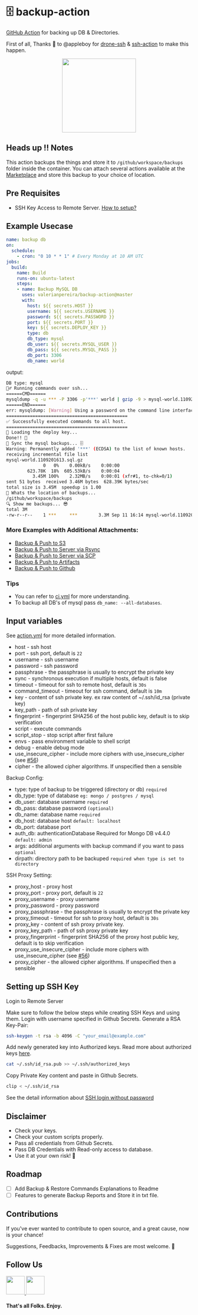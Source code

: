 # 🗄️ backup-action
[GitHub Action](https://github.com/features/actions) for backing up DB & Directories.

First of all, Thanks 🙏 to @appleboy for [drone-ssh](https://github.com/appleboy/drone-ssh) & [ssh-action](https://github.com/appleboy/ssh-action) to make this happen.

<p align="center">
    <img src="https://raw.githubusercontent.com/valerianpereira/backup-action/master/images/backup.svg" width="200">
</p>

## Heads up !! Notes
This action backups the things and store it to `/github/workspace/backups` folder inside the container. You can attach several actions available at the [Marketplace](https://github.com/marketplace?type=actions) and store this backup to your choice of location.

## Pre Requisites
- SSH Key Access to Remote Server. [How to setup?](#setup-ssh-key)

## Example Usecase
```yaml
name: backup db
on:
  schedule:
    - cron: "0 10 * * 1" # Every Monday at 10 AM UTC
jobs:
  build:
    name: Build
    runs-on: ubuntu-latest
    steps:
    - name: Backup MySQL DB
      uses: valerianpereira/backup-action@master
      with:
        host: ${{ secrets.HOST }}
        username: ${{ secrets.USERNAME }}
        password: ${{ secrets.PASSWORD }}
        port: ${{ secrets.PORT }}
        key: ${{ secrets.DEPLOY_KEY }}
        type: db
        db_type: mysql
        db_user: ${{ secrets.MYSQL_USER }}
        db_pass: ${{ secrets.MYSQL_PASS }}
        db_port: 3306
        db_name: world
```

output:

```sh
DB type: mysql
🏃‍♂️ Running commands over ssh...
======CMD======
mysqldump -q -u *** -P 3306 -p'***' world | gzip -9 > mysql-world.1109201613.sql.gz
======END======
err: mysqldump: [Warning] Using a password on the command line interface can be insecure.
==============================================
✅ Successfully executed commands to all host.
==============================================
🔑 Loading the deploy key...
Done!! 🍻
🔄 Sync the mysql backups... 🗄
Warning: Permanently added '***' (ECDSA) to the list of known hosts.
receiving incremental file list
mysql-world.1109201613.sql.gz
              0   0%    0.00kB/s    0:00:00
        623.78K  18%  605.53kB/s    0:00:04
          3.45M 100%    2.32MB/s    0:00:01 (xfr#1, to-chk=0/1)
sent 51 bytes  received 3.46M bytes  628.39K bytes/sec
total size is 3.45M  speedup is 1.00
🤔 Whats the location of backups...
/github/workspace/backups
🔍 Show me backups... 😎
total 3M
-rw-r--r--    1 ***     ***        3.3M Sep 11 16:14 mysql-world.1109201613.sql.gz
```

### More Examples with Additional Attachments:
* [Backup & Push to S3](./examples/backup-postgres-push-to-s3.yml)
* [Backup & Push to Server via Rsync](./examples/backup-mongo-push-to-server-rsync.yml)
* [Backup & Push to Server via SCP](./examples/backup-mongo-push-to-server-scp.yml)
* [Backup & Push to Artifacts](./examples/backup-mysql-push-to-artifacts.yml)
* [Backup & Push to Github](./examples/backup-dir-push-to-github.yml)

### Tips
* You can refer to [ci.yml](./.github/workflows/ci.yml) for more understanding.
* To backup all DB's of mysql pass `db_name: --all-databases`.

## Input variables

See [action.yml](./action.yml) for more detailed information.

* host - ssh host
* port - ssh port, default is `22`
* username - ssh username
* password - ssh password
* passphrase - the passphrase is usually to encrypt the private key
* sync - synchronous execution if multiple hosts, default is false
* timeout - timeout for ssh to remote host, default is `30s`
* command_timeout - timeout for ssh command, default is `10m`
* key - content of ssh private key. ex raw content of ~/.ssh/id_rsa (private key)
* key_path - path of ssh private key
* fingerprint - fingerprint SHA256 of the host public key, default is to skip verification
* script - execute commands
* script_stop - stop script after first failure
* envs - pass environment variable to shell script
* debug - enable debug mode
* use_insecure_cipher - include more ciphers with use_insecure_cipher (see [#56](https://github.com/appleboy/ssh-action/issues/56))
* cipher - the allowed cipher algorithms. If unspecified then a sensible

Backup Config:
* type: type of backup to be triggered (directory or db) `required`
* db_type: type of database `eg: mongo / postgres / mysql`
* db_user: database username `required`
* db_pass: database password `(optional)`
* db_name: database name `required`
* db_host: database host `default: localhost`
* db_port: database port
* auth_db: authenticationDatabase Required for Mongo DB v4.4.0 `default: admin`
* args: additional arguments with backup command if you want to pass `optional`
* dirpath: directory path to be backuped `required when type is set to directory`

SSH Proxy Setting:
* proxy_host - proxy host
* proxy_port - proxy port, default is `22`
* proxy_username - proxy username
* proxy_password - proxy password
* proxy_passphrase - the passphrase is usually to encrypt the private key
* proxy_timeout - timeout for ssh to proxy host, default is `30s`
* proxy_key - content of ssh proxy private key.
* proxy_key_path - path of ssh proxy private key
* proxy_fingerprint - fingerprint SHA256 of the proxy host public key, default is to skip verification
* proxy_use_insecure_cipher - include more ciphers with use_insecure_cipher (see [#56](https://github.com/appleboy/ssh-action/issues/56))
* proxy_cipher - the allowed cipher algorithms. If unspecified then a sensible

<div id="setup-ssh-key"/>

## Setting up SSH Key

Login to Remote Server

Make sure to follow the below steps while creating SSH Keys and using them.
Login with username specified in Github Secrets. Generate a RSA Key-Pair:

 ```bash
 ssh-keygen -t rsa -b 4096 -C "your_email@example.com"
 ```

Add newly generated key into Authorized keys. Read more about authorized keys [here](https://www.ssh.com/ssh/authorized_keys/).

```bash
cat ~/.ssh/id_rsa.pub >> ~/.ssh/authorized_keys
```

Copy Private Key content and paste in Github Secrets.

```bash
clip < ~/.ssh/id_rsa
```

See the detail information about [SSH login without password](http://www.linuxproblem.org/art_9.html)

## Disclaimer
- Check your keys.
- Check your custom scripts properly.
- Pass all credentials from Github Secrets.
- Pass DB Credentials with Read-only access to database.
- Use it at your own risk! 🙏

## Roadmap
- [ ] Add Backup & Restore Commands Explanations to Readme
- [ ] Features to generate Backup Reports and Store it in txt file.

## Contributions
If you've ever wanted to contribute to open source, and a great cause, now is your chance!

Suggestions, Feedbacks, Improvements & Fixes are most welcome. 🙏

## Follow Us
<a href="https://github.com/dr5hn" target="_blank">
<img style="height:auto;" width="50" class="avatar avatar-user width-full border bg-white" src="https://avatars0.githubusercontent.com/u/6929121?s=460&u=71cfda00052973345244b2831e50aac7c83c0415&v=4">
</a><a href="https://github.com/valerianpereira" target="_blank">
<img style="height:auto;" width="50" class="avatar avatar-user width-full border bg-white" src="https://avatars3.githubusercontent.com/u/5975506?s=460&u=92b98874d3f074114501328d005382c81422f226&v=4">
</a>

####  That's all Folks. Enjoy.
